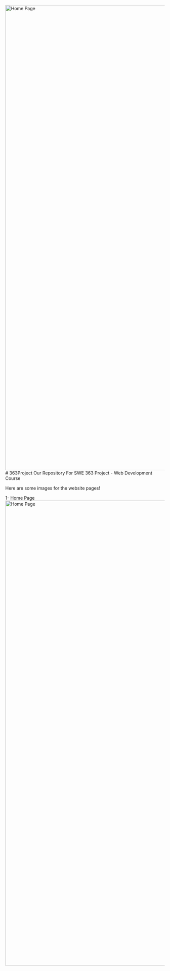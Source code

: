 <img width="1470" alt="Home Page" src="https://github.com/OmarAlomran/363Project/assets/86429573/74455e39-8faa-41f5-9ecb-241ee7c8124e"># 363Project
Our Repository For SWE 363 Project - Web Development Course

Here are some images for the website pages!

1- Home Page
<img width="1470" alt="Home Page" src="https://github.com/OmarAlomran/363Project/assets/86429573/9ef446a1-1801-425c-930c-456a90501303">
